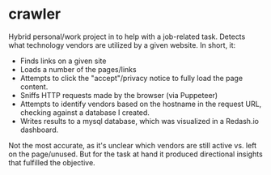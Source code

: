 # crawler
Hybrid personal/work project in to help with a job-related task. Detects what technology vendors are utilized by a given website. In short, it:

* Finds links on a given site
* Loads a number of the pages/links
* Attempts to click the "accept"/privacy notice to fully load the page content. 
* Sniffs HTTP requests made by the browser (via Puppeteer)
* Attempts to identify vendors based on the hostname in the request URL, checking against a database I created. 
* Writes results to a mysql database, which was visualized in a Redash.io dashboard. 

Not the most accurate, as it's unclear which vendors are still active vs. left on the page/unused. But for the task at hand it produced directional insights that fulfilled the objective. 
